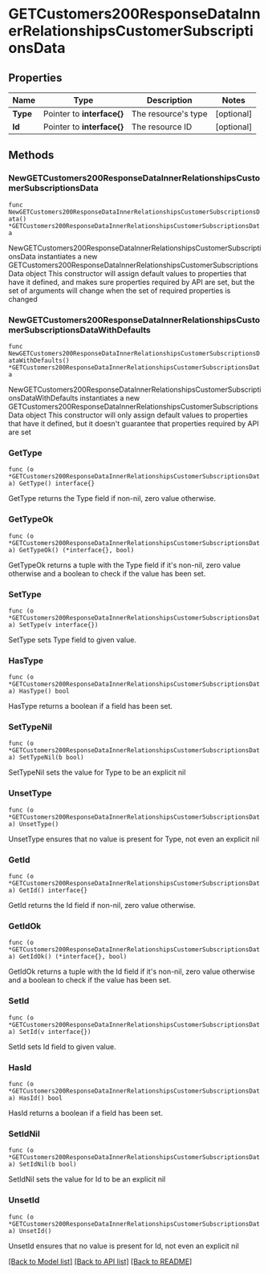 # GETCustomers200ResponseDataInnerRelationshipsCustomerSubscriptionsData

## Properties

Name | Type | Description | Notes
------------ | ------------- | ------------- | -------------
**Type** | Pointer to **interface{}** | The resource&#39;s type | [optional] 
**Id** | Pointer to **interface{}** | The resource ID | [optional] 

## Methods

### NewGETCustomers200ResponseDataInnerRelationshipsCustomerSubscriptionsData

`func NewGETCustomers200ResponseDataInnerRelationshipsCustomerSubscriptionsData() *GETCustomers200ResponseDataInnerRelationshipsCustomerSubscriptionsData`

NewGETCustomers200ResponseDataInnerRelationshipsCustomerSubscriptionsData instantiates a new GETCustomers200ResponseDataInnerRelationshipsCustomerSubscriptionsData object
This constructor will assign default values to properties that have it defined,
and makes sure properties required by API are set, but the set of arguments
will change when the set of required properties is changed

### NewGETCustomers200ResponseDataInnerRelationshipsCustomerSubscriptionsDataWithDefaults

`func NewGETCustomers200ResponseDataInnerRelationshipsCustomerSubscriptionsDataWithDefaults() *GETCustomers200ResponseDataInnerRelationshipsCustomerSubscriptionsData`

NewGETCustomers200ResponseDataInnerRelationshipsCustomerSubscriptionsDataWithDefaults instantiates a new GETCustomers200ResponseDataInnerRelationshipsCustomerSubscriptionsData object
This constructor will only assign default values to properties that have it defined,
but it doesn't guarantee that properties required by API are set

### GetType

`func (o *GETCustomers200ResponseDataInnerRelationshipsCustomerSubscriptionsData) GetType() interface{}`

GetType returns the Type field if non-nil, zero value otherwise.

### GetTypeOk

`func (o *GETCustomers200ResponseDataInnerRelationshipsCustomerSubscriptionsData) GetTypeOk() (*interface{}, bool)`

GetTypeOk returns a tuple with the Type field if it's non-nil, zero value otherwise
and a boolean to check if the value has been set.

### SetType

`func (o *GETCustomers200ResponseDataInnerRelationshipsCustomerSubscriptionsData) SetType(v interface{})`

SetType sets Type field to given value.

### HasType

`func (o *GETCustomers200ResponseDataInnerRelationshipsCustomerSubscriptionsData) HasType() bool`

HasType returns a boolean if a field has been set.

### SetTypeNil

`func (o *GETCustomers200ResponseDataInnerRelationshipsCustomerSubscriptionsData) SetTypeNil(b bool)`

 SetTypeNil sets the value for Type to be an explicit nil

### UnsetType
`func (o *GETCustomers200ResponseDataInnerRelationshipsCustomerSubscriptionsData) UnsetType()`

UnsetType ensures that no value is present for Type, not even an explicit nil
### GetId

`func (o *GETCustomers200ResponseDataInnerRelationshipsCustomerSubscriptionsData) GetId() interface{}`

GetId returns the Id field if non-nil, zero value otherwise.

### GetIdOk

`func (o *GETCustomers200ResponseDataInnerRelationshipsCustomerSubscriptionsData) GetIdOk() (*interface{}, bool)`

GetIdOk returns a tuple with the Id field if it's non-nil, zero value otherwise
and a boolean to check if the value has been set.

### SetId

`func (o *GETCustomers200ResponseDataInnerRelationshipsCustomerSubscriptionsData) SetId(v interface{})`

SetId sets Id field to given value.

### HasId

`func (o *GETCustomers200ResponseDataInnerRelationshipsCustomerSubscriptionsData) HasId() bool`

HasId returns a boolean if a field has been set.

### SetIdNil

`func (o *GETCustomers200ResponseDataInnerRelationshipsCustomerSubscriptionsData) SetIdNil(b bool)`

 SetIdNil sets the value for Id to be an explicit nil

### UnsetId
`func (o *GETCustomers200ResponseDataInnerRelationshipsCustomerSubscriptionsData) UnsetId()`

UnsetId ensures that no value is present for Id, not even an explicit nil

[[Back to Model list]](../README.md#documentation-for-models) [[Back to API list]](../README.md#documentation-for-api-endpoints) [[Back to README]](../README.md)


